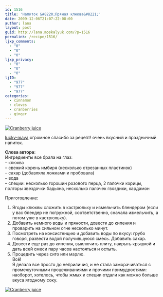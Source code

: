 ```yaml
---
id: 1516
title: 'Напиток &#8220;Пряная клюква&#8221;'
date: 2009-12-06T21:07:22-08:00
author: lana
layout: post
guid: http://lana.moskalyuk.com/?p=1516
permalink: /recipe/1516/
ljxp_comments:
  - "0"
  - "0"
  - "0"
ljxp_privacy:
  - "0"
  - "0"
  - "0"
ljID:
  - "977"
  - "977"
  - "977"
categories:
  - cinnamon
  - cloves
  - cranberries
  - ginger
---
```

<a class="flickr-image alignnone" title="Cranberry juice" href="http://www.flickr.com/photos/67405678@N00/4164609383/" target="_blank"><img src="http://farm3.static.flickr.com/2516/4164609383_2cc8932b4f.jpg" alt="Cranberry juice" /></a>

[lucky-maya](http://lucky-maya.livejournal.com/86956.html?view=249772#t249772) огромное спасибо за рецепт! очень вкусный и праздничный напиток.

**Слова автора:**  
Ингредиенты все брала на глаз:  
&#8211; клюква  
&#8211; свежий корень имбиря (несколько отрезанных пластинок)  
&#8211; сахар (добавляла ложками и пробовала)  
&#8211; вода  
&#8211; специи: несколько горошин розового перца, 2 палочки корицы, полторы звездочки бадьяна, несколько палочек гвоздики, кардамон

Приготовление:  
1. Ягоды клюквы сложить в кастрюльку и измельчить блендером (если у вас блендер не погружной, соответственно, сначала измельчить, а потом уже в кастрюльку).  
2. Добавить немного воды и пряности, довести до кипения и проварить на сильном огне несколько минут.  
3. Посмотреть на консистенцию и добавить воды по вкусу: грубо говоря, развести водой получившуюся смесь. Добавить сахар.  
4. Довести еще раз до кипения, выключить плиту, накрыть крышкой и дать всей смеси пару часов настояться и остыть.  
5. Процедить через сито или марлю.  
Всё!  
Я делала все просто до неприличия, и не стала заморачиваться с промежуточными процеживаниями и прочими примудростями: наоборот, хотелось, чтобы жмых и специи отдали как можно больше вкуса ягодному соку.

<a class="flickr-image alignnone" title="Cranberry juice" href="http://www.flickr.com/photos/67405678@N00/4164612205/" target="_blank"><img src="http://farm3.static.flickr.com/2500/4164612205_29cdbae19a.jpg" alt="Cranberry juice" /></a>
